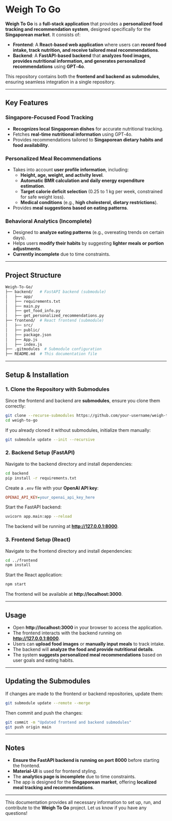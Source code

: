 # Weigh To Go

**Weigh To Go** is a **full-stack application** that provides a **personalized food tracking and recommendation system**, designed specifically for the **Singaporean market**. It consists of:

- **Frontend**: A **React-based web application** where users can **record food intake, track nutrition, and receive tailored meal recommendations**.
- **Backend**: A **FastAPI-based backend** that **analyzes food images, provides nutritional information, and generates personalized recommendations** using **GPT‑4o**.

This repository contains both the **frontend and backend as submodules**, ensuring seamless integration in a single repository.

---

## **Key Features**

### **Singapore-Focused Food Tracking**
- **Recognizes local Singaporean dishes** for accurate nutritional tracking.
- Fetches **real-time nutritional information** using GPT‑4o.
- Provides recommendations tailored to **Singaporean dietary habits and food availability**.

### **Personalized Meal Recommendations**
- Takes into account **user profile information**, including:
  - **Height, age, weight, and activity level**.
  - **Automatic BMR calculation and daily energy expenditure estimation**.
  - **Target calorie deficit selection** (0.25 to 1 kg per week, constrained for safe weight loss).
  - **Medical conditions** (e.g., **high cholesterol, dietary restrictions**).
- Provides **meal suggestions based on eating patterns**.

### **Behavioral Analytics (Incomplete)**
- Designed to **analyze eating patterns** (e.g., overeating trends on certain days).
- Helps users **modify their habits** by suggesting **lighter meals or portion adjustments**.
- **Currently incomplete** due to time constraints.

---

## **Project Structure**

```bash
Weigh-To-Go/
├── backend/   # FastAPI backend (submodule)
│   ├── app/
│   ├── requirements.txt
│   ├── main.py
│   ├── get_food_info.py
│   ├── get_personalized_recommendations.py
├── frontend/  # React frontend (submodule)
│   ├── src/
│   ├── public/
│   ├── package.json
│   ├── App.js
│   ├── index.js
├── .gitmodules  # Submodule configuration
├── README.md  # This documentation file
```

---

## **Setup & Installation**

### **1. Clone the Repository with Submodules**
Since the frontend and backend are **submodules**, ensure you clone them correctly:

```bash
git clone --recurse-submodules https://github.com/your-username/weigh-to-go.git
cd weigh-to-go
```

If you already cloned it without submodules, initialize them manually:

```bash
git submodule update --init --recursive
```

### **2. Backend Setup (FastAPI)**
Navigate to the backend directory and install dependencies:

```bash
cd backend
pip install -r requirements.txt
```

Create a `.env` file with your **OpenAI API key**:

```ini
OPENAI_API_KEY=your_openai_api_key_here
```

Start the FastAPI backend:

```bash
uvicorn app.main:app --reload
```

The backend will be running at **http://127.0.0.1:8000**.

### **3. Frontend Setup (React)**
Navigate to the frontend directory and install dependencies:

```bash
cd ../frontend
npm install
```

Start the React application:

```bash
npm start
```

The frontend will be available at **http://localhost:3000**.

---

## **Usage**
- Open **http://localhost:3000** in your browser to access the application.
- The frontend interacts with the backend running on **http://127.0.0.1:8000**.
- Users can **upload food images** or **manually input meals** to track intake.
- The backend will **analyze the food and provide nutritional details**.
- The system **suggests personalized meal recommendations** based on user goals and eating habits.

---

## **Updating the Submodules**
If changes are made to the frontend or backend repositories, update them:

```bash
git submodule update --remote --merge
```

Then commit and push the changes:

```bash
git commit -m "Updated frontend and backend submodules"
git push origin main
```

---

## **Notes**
- **Ensure the FastAPI backend is running on port 8000** before starting the frontend.
- **Material-UI** is used for frontend styling.
- The **analytics page is incomplete** due to time constraints.
- The app is designed for the **Singaporean market**, offering **localized meal tracking and recommendations**.

---

This documentation provides all necessary information to set up, run, and contribute to the **Weigh To Go** project. Let us know if you have any questions!

